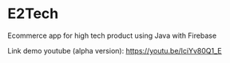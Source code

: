 # E2Tech
Ecommerce app for high tech product using Java with Firebase 

Link demo youtube (alpha version): https://youtu.be/IciYv80Q1_E
